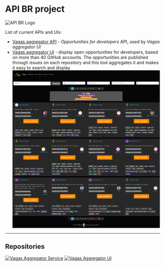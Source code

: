 # API BR project

<img src="https://apibr.com/ApiBRLogo.png" alt="API BR Logo" width="150px" />

List of current APIs and UIs:

- [Vagas aggregator API](https://apibr.com/vagas/api/v1/) - *Opportunities for developers* API, used by *Vagas aggregator UI*
- [Vagas aggregator UI](https://apibr.com/ui/vagas/) - display open opportunities for developers, based on more than 40 GitHub accounts. The opportunities are published through issues on each repository and this tool aggregates it and makes it easy to search and display
![Screenshot of project interface](https://raw.githubusercontent.com/ApiBR/.github/main/profile/ApiBrVagasUi.png?version=2)

---

## Repositories

[![Vagas Aggregator Service](https://github-readme-stats-guibranco.vercel.app/api/pin/?username=ApiBR&repo=vagas-aggregator-service&show_issues=true&show_pull_requests=true&theme=dark)](https://github.com/ApiBR/vagas-aggregator-service)
[![Vagas Aggregator UI](https://github-readme-stats-guibranco.vercel.app/api/pin/?username=ApiBR&repo=vagas-aggregator-ui&show_issues=true&show_pull_requests=true&theme=dark)](https://github.com/ApiBR/vagas-aggregator-ui)

